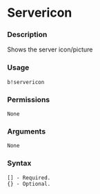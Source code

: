 # Servericon

### **Description**

Shows the server icon/picture

### Usage

```
b!servericon
```

### Permissions

```
None
```

### Arguments

```
None
```

### Syntax

```
[] - Required.
{} - Optional.
```
